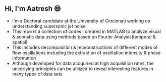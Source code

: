 ## Hi, I'm Aatresh :smile:
- I'm a Doctoral candidate at the University of Cincinnati working on understanding supersonic jet noise
- This repo is a collection of codes I created in MATLAB to analyze visual & acoustic data using methods based on Fourier Analysis(temporal & spatial)
- This includes decomposition & receonstructions of different modes of flow oscillations including the extraction of oscillation intensity & phase information
- Although developed for data accquired at high acquisition rates, the uncerlying principles can be utilized to reveal interesting features in many types of data sets
